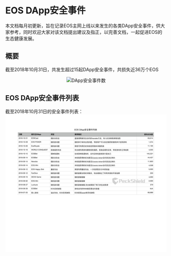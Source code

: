 # EOS DApp安全事件

本文档每月初更新，旨在记录EOS主网上线以来发生的各类DApp安全事件，供大家参考，同时欢迎大家对该文档提出建议及指正，以完善文档，一起促进EOS的生态健康发展。

## 概要
截至2018年10月31日，共发生超过15起DApp安全事件，共损失近36万个EOS
<div align=center><img src="https://github.com/peckshield/EOS/blob/master/known_dapp_attacks/dapp_attacks_summary/dapp_attacks_summary_2018-11-01.png" alt="DApp安全事件数"/></div>

## EOS DApp安全事件列表
截至2018年10月31日的安全事件列表：
![EOS DApp安全事件列表](eos_dapp_attacks_2018_11_01.png)
